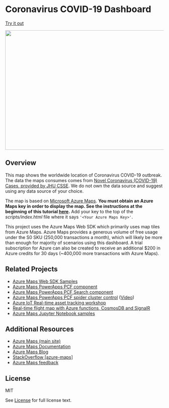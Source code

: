 # Coronavirus COVID-19 Dashboard

[Try it out](https://rbrundritt.azurewebsites.net/demos/covid19)

<img src="images\snapshot.png" width="540" height="380"  />

## Overview

This map shows the worldwide location of Coronavirus COVID-19 outbreak. The data the maps consumes comes from [Novel Coronavirus (COVID-19) Cases, provided by JHU CSSE](https://github.com/CSSEGISandData/COVID-19). We do not own the data source and suggest using any data source of your choice.

The map is based on [Microsoft Azure Maps](https://azure.microsoft.com/services/azure-maps/). **You must obtain an Azure Maps key in order to display the map. 
See the instructions at the beginning of this tutorial [here](https://docs.microsoft.com/azure/azure-maps/quick-demo-map-app).** Add your key to the top of the *scripts/index.html* file where it says `'<Your Azure Maps Key>'`.

This project uses the Azure Maps Web SDK which primarily uses map tiles from Azure Maps. Azure Maps provides a generous volume of free usage under the S0 SKU (250,000 transactions a month), which will likely be more than enough for majority of scenarios using this dashboard. 
A trial subscription for Azure can also be created to receive an additional $200 in Azure credits for 30 days (~400,000 more transactions with Azure Maps).

## Related Projects

* [Azure Maps Web SDK Samples](https://github.com/Azure-Samples/AzureMapsCodeSamples)
* [Azure Maps PowerApps PCF component](https://github.com/jenschristianschroder/pcfAzureMaps)
* [Azure Maps PowerApps PCF Search component](https://github.com/mkcgphy/Azure-Maps-Get-Search-Address-TypeAhead)
* [Azure Maps PowerApps PCF spider cluster control](https://github.com/alano444/PCFAzureMapCluststerSpider) ([Video](https://www.youtube.com/watch?v=9ehWIk2l4Tc&feature=youtu.be))
* [Azure IoT Real-time asset tracking workshop](https://aka.ms/iot-workshop/asset-tracking) 
* [Real-time flight map with Azure functions, CosmosDB and SignalR](https://github.com/davetheunissen/Global-Azure-Bootcamp-2019-Workshop)
* [Azure Maps Jupyter Notebook samples](https://github.com/Azure-Samples/Azure-Maps-Jupyter-Notebook)

## Additional Resources

* [Azure Maps (main site)](https://azure.com/maps)
* [Azure Maps Documentation](https://docs.microsoft.com/azure/azure-maps/index)
* [Azure Maps Blog](https://azure.microsoft.com/blog/topics/azure-maps/)
* [StackOverflow [azure-maps]](https://stackoverflow.com/questions/tagged/azure-maps)
* [Azure Maps feedback](https://feedback.azure.com/forums/909172-azure-maps)

## License

MIT
 
See [License](LICENSE.md) for full license text.
